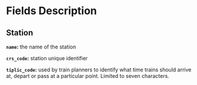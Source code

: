 # Fields Description

## Station

**`name`:** the name of the station

**`crs_code`:** station unique identifier

**`tiplic_code`:** used by train planners to identify what time trains should
arrive at, depart or pass at a particular point. Limited to seven characters.
